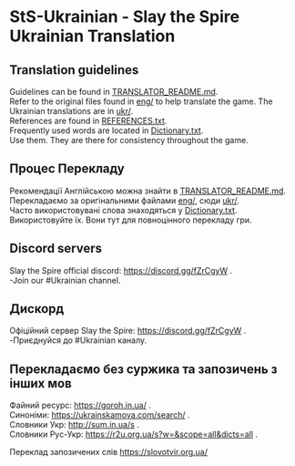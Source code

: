 # StS-Ukrainian - Slay the Spire Ukrainian Translation
## Translation guidelines
Guidelines can be found in [TRANSLATOR_README.md](TRANSLATOR_README.md).  
Refer to the original files found in [eng/](eng/) to help translate the game. The Ukrainian translations are in [ukr/](ukr/).  
References are found in [REFERENCES.txt](REFERENCES.txt).  
Frequently used words are located in [Dictionary.txt](Dictionary.txt).  
Use them. They are there for consistency throughout the game.

## Процес Перекладу
Рекомендації Англійською можна знайти в [TRANSLATOR_README.md](TRANSLATOR_README.md).  
Перекладаємо за оригінальними файлами [eng/](eng/), сюди [ukr/](ukr/).  
Часто використовувані слова знаходяться у [Dictionary.txt](Dictionary.txt).  
Використовуйте їх. Вони тут для повноцінного перекладу гри.

## Discord servers
Slay the Spire official discord: https://discord.gg/fZrCgyW .  
	-Join our #Ukrainian channel.

## Дискорд
Офіційний сервер Slay the Spire: https://discord.gg/fZrCgyW .  
	-Приєднуйся до #Ukrainian каналу.

## Перекладаємо без суржика та запозичень з інших мов
Файний ресурс: https://goroh.in.ua/ .  
Синоніми: 	https://ukrainskamova.com/search/ .  
Словники Укр:	http://sum.in.ua/s .  
Словники Рус-Укр:	https://r2u.org.ua/s?w=&scope=all&dicts=all .



Переклад запозичених слів
			https://slovotvir.org.ua/